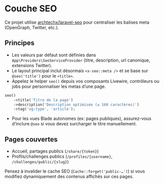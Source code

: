 # Couche SEO

Ce projet utilise [archtechx/laravel-seo](https://github.com/ArchTechX/laravel-seo) pour centraliser les balises meta (OpenGraph, Twitter, etc.).

## Principes

- Les valeurs par défaut sont définies dans `App\Providers\SeoServiceProvider` (titre, description, url canonique, extensions Twitter).
- Le layout principal inclut désormais `<x-seo::meta />` et se base sur `@seo('title')` pour le `<title>`.
- Appelez le helper `seo()` depuis vos composants Livewire, contrôleurs ou jobs pour personnaliser les metas d’une page.

```php
seo()
    ->title('Titre de la page')
    ->description('Description optimisée (≤ 160 caractères)')
    ->tag('og:type', 'article');
```

- Pour les vues Blade autonomes (ex: pages publiques), assurez-vous d’inclure `@seo` si vous devez surcharger le titre manuellement.

## Pages couvertes

- Accueil, partages publics (`/share/{token}`)
- Profils/challenges publics (`/profiles/{username}`, `/challenges/public/{slug}`)

Pensez à invalider le cache SEO (`Cache::forget('public-…')`) si vous modifiez dynamiquement des contenus affichés sur ces pages.
